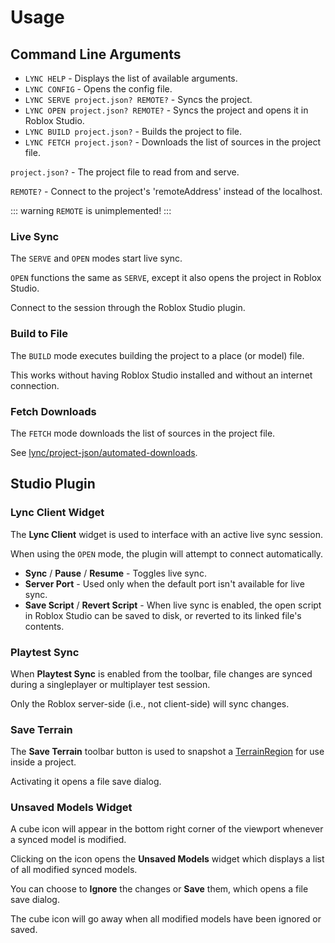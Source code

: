 # Usage

## Command Line Arguments
- `LYNC HELP` - Displays the list of available arguments.
- `LYNC CONFIG` - Opens the config file.
- `LYNC SERVE project.json? REMOTE?` - Syncs the project.
- `LYNC OPEN project.json? REMOTE?` - Syncs the project and opens it in Roblox Studio.
- `LYNC BUILD project.json?` - Builds the project to file.
- `LYNC FETCH project.json?` - Downloads the list of sources in the project file.

`project.json?` - The project file to read from and serve.


`REMOTE?` - Connect to the project's 'remoteAddress' instead of the localhost.

::: warning
`REMOTE` is unimplemented!
:::

### Live Sync

The `SERVE` and `OPEN` modes start live sync.

`OPEN` functions the same as `SERVE`, except it also opens the project in Roblox Studio.

Connect to the session through the Roblox Studio plugin.

### Build to File

The `BUILD` mode executes building the project to a place (or model) file.

This works without having Roblox Studio installed and without an internet connection.

### Fetch Downloads

The `FETCH` mode downloads the list of sources in the project file.

See [lync/project-json/automated-downloads](/lync/project-format/project-json/automated-downloads).

## Studio Plugin

### Lync Client Widget
The **Lync Client** widget is used to interface with an active live sync session.

When using the `OPEN` mode, the plugin will attempt to connect automatically.

- **Sync** / **Pause** / **Resume** - Toggles live sync.
- **Server Port** - Used only when the default port isn't available for live sync.
- **Save Script** / **Revert Script** - When live sync is enabled, the open script in Roblox Studio can be saved to disk, or reverted to its linked file's contents.

### Playtest Sync
When **Playtest Sync** is enabled from the toolbar, file changes are synced during a singleplayer or multiplayer test session.

Only the Roblox server-side (i.e., not client-side) will sync changes.

### Save Terrain
The **Save Terrain** toolbar button is used to snapshot a [TerrainRegion](https://create.roblox.com/docs/reference/engine/classes/TerrainRegion) for use inside a project.

Activating it opens a file save dialog.

### Unsaved Models Widget
A cube icon will appear in the bottom right corner of the viewport whenever a synced model is modified.

Clicking on the icon opens the **Unsaved Models** widget which displays a list of all modified synced models.

You can choose to **Ignore** the changes or **Save** them, which opens a file save dialog.

The cube icon will go away when all modified models have been ignored or saved.
